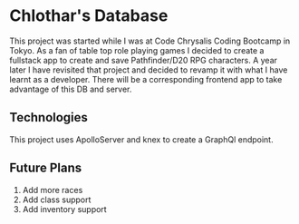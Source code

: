 # Chlothar's Database
This project was started while I was at Code Chrysalis Coding Bootcamp in Tokyo. As a fan of table top role playing games I decided to create a fullstack app to create and save Pathfinder/D20 RPG characters. A year later I have revisited that project and decided to revamp it with what I have learnt as a developer. There will be a corresponding frontend app to take advantage of this DB and server.

## Technologies
This project uses ApolloServer and knex to create a GraphQl endpoint.

## Future Plans
1. Add more races
1. Add class support
1. Add inventory support